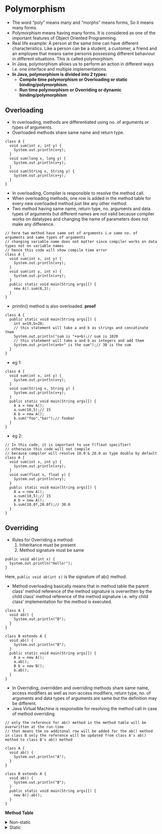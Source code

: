 # Polymorphism
* The word “poly” means many and “morphs” means forms, So it means many forms.
* Polymorphism means having many forms. It is considered as one of the important features of Object Oriented Programming.
* Real life example: A person at the same time can have different characteristics. Like a person can be a student, a customer, a friend and an employee that means same personis possessing different behaviour in different situations. This is called polymorphism.
* In Java, polymorphism  allows us to perform an action in different ways i.e. one interface and multiple implementations.
* __In Java, polymorphism is divided into 2 types:__
  - __Compile time polymorphism or Overloading or static binding/polymorphism.__
  - __Run time polymorphism or Overriding or dynamic binding/polymorphism__

## Overloading
* In overloading, methods are differentiated using no. of arguments or types of arguments.
* Overloaded methods share same name and return type.
````
class A {
  void sum(int x, int y) {
    System.out.println(x+y);
  }
  void sum(long x, long y) {
    System.out.println(x+y);
  }
  void sum(String x, String y) {
    System.out.println(x+y);
  }
}
````
* In overloading, Compiler is responsible to resolve the method call.
* When overloading methods, one row is added in the method table for every new overloaded method just like any other method.
* Two method having same name, return type, no. arguments and data types of arguments but different names are not valid because compiler works on datatypes and changing the name of parameters does not make any difference.
````
// here two method have same set of arguments i.e same no. of arguments and same types of arguments
// changing variable name does not matter since compiler works on data types not on variable names
// hence this code will show compile time error
class A {
  void sum(int x, int y) {
    System.out.println(x+y);
  }
  void sum(int y, int x) {
    System.out.println(x+y);
  }
  public static void main(String args[]) {
    new A().sum(6,3);
  }
}
````
* println() method is also overloaded.
__proof__
````
class A {
  public static void main(String args[]) {
    int a=10,b=20;
    // this statement will take a and b as strings and concatinate them
    System.out.println("sum is "+a+b);// sum is 1020
    // this statement will take a and b as integers and add them
    System.out.println(a+b+" is the sum");// 30 is the sum
  }
}
````
* eg 1:
````
class A {
  void sum(int x, int y) {
    System.out.println(x+y);
  }
  void sum(String x, String y) {
    System.out.println(x+y);
  }
  public static void main(String args[]) {
    A a = new A();
    a.sum(10,5);// 15
    A b = new A();
    b.sum("foo","bar");// foobar
  }
}
````
* eg 2:
````
// In this code, it is important to use f(float specifier)
// otherwise this code will not compile
// because compiler will resolve 10.0 & 20.0 as type double by default
class A {
  void sum(int x, int y) {
    System.out.println(x+y);
  }
  void sum(float x, float y) {
    System.out.println(x+y);
  }
  public static void main(String args[]) {
    A a = new A();
    a.sum(10,5);// 15
    A b = new A();
    b.sum(10.0f,20.0f);// 30.0
  }
}
````

## Overriding
* Rules for Overriding a method:
  1. Inheritance must be present
  2. Method signature must be same
````
public void ab(int x) {
  System.out.println("Hello!");
}
````
Here, `public void ab(int x)` is the signature of ab() method.
* Method overloading basically means that in method table the parent class' method reference of the method signature is overwritten by the child class' method reference of the method signature i.e. why child class' implementation for the method is executed.
````
class A {
  void ab() {
    System.out.println("B");
  }
}

class B extends A {
  void ab() {
    System.out.println("B");
  }
  public static void main(String args[]) {
    A a = new A();
    a.ab();
    B b = new B();
    b.ab();
  }
}
````
* In Overriding, overridden and overriding methods share same name, access modifiers as well as non-access modifiers, return type, no. of arguments and data types of arguments are same but the definition may be different.
* Java Virtual Machine is responsible for resolving the method call in case of method overriding.
````
// only the reference for ab() method in the method table will be overwritten at the run-time
// that means the no additonal row will be added for the ab() method in class B only the reference will be updated from class A's ab() method to class B's ab() method

class A {
  void ab() {
    System.out.println("A");
  }
}

class B extends A {
  void ab() {
    System.out.println("B");
  }
  public static void main(String args[]) {
    new B().ab();
  }
}
````
__Method Table__
<details>
  <summary>Non-static</summary>
  <p>
    <table>
      <tr>
        <th>S.No.</th>
        <th>Name</th>
        <th>Bytecode Reference</th>
      </tr>
      <tr>
        <td>1</td>
        <td>ab()</td>
        <td>* (this reference will be overwritten by the child class' reference for method at run time)</td>
      </tr>
    </table>
  </p>
</details>

<details>
  <summary>Static</summary>
  <p>
    <table>
      <tr>
        <th>S.No.</th>
        <th>Name</th>
        <th>Bytecode Reference</th>
      </tr>
      <tr>
        <td>1</td>
        <td>main()</td>
        <td>*</td>
      </tr>
    </table>
  </p>
</details>




